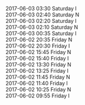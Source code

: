 2017-06-03 03:30 Saturday  I  
2017-06-03 02:40 Saturday  N  
2017-06-03 02:20 Saturday  I  
2017-06-03 02:10 Saturday  N  
2017-06-03 00:35 Saturday  I  
2017-06-02 20:35 Friday  N  
2017-06-02 20:30 Friday  I  
2017-06-02 15:45 Friday  N  
2017-06-02 15:40 Friday  I  
2017-06-02 13:30 Friday  N  
2017-06-02 13:25 Friday  I  
2017-06-02 11:45 Friday  N  
2017-06-02 11:40 Friday  I  
2017-06-02 10:25 Friday  N  
2017-06-02 09:55 Friday  I  
